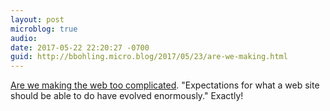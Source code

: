 ```yaml
---
layout: post
microblog: true
audio: 
date: 2017-05-22 22:20:27 -0700
guid: http://bbohling.micro.blog/2017/05/23/are-we-making.html
---
```

[Are we making the web too complicated](http://seldo.com/weblog/2017/05/21/are_we_making_the_web_too_complicated). "Expectations for what a web site should be able to do have evolved enormously." Exactly!
